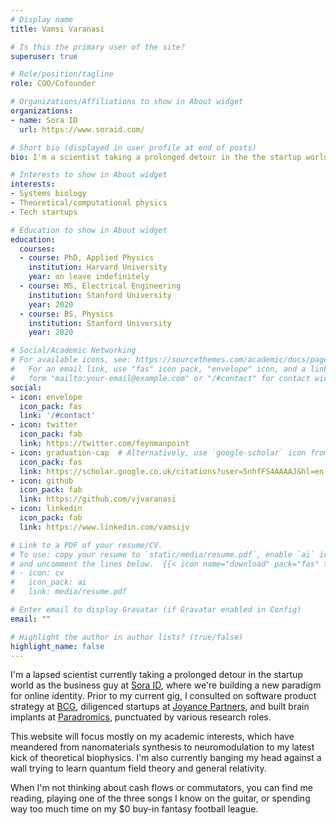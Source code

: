 ```yaml
---
# Display name
title: Vamsi Varanasi

# Is this the primary user of the site?
superuser: true

# Role/position/tagline
role: COO/Cofounder 

# Organizations/Affiliations to show in About widget
organizations:
- name: Sora ID
  url: https://www.soraid.com/

# Short bio (displayed in user profile at end of posts)
bio: I'm a scientist taking a prolonged detour in the the startup world.

# Interests to show in About widget
interests:
- Systems biology
- Theoretical/computational physics
- Tech startups

# Education to show in About widget
education:
  courses:
  - course: PhD, Applied Physics
    institution: Harvard University
    year: on leave indefinitely
  - course: MS, Electrical Engineering
    institution: Stanford University
    year: 2020
  - course: BS, Physics
    institution: Stanford University
    year: 2020

# Social/Academic Networking
# For available icons, see: https://sourcethemes.com/academic/docs/page-builder/#icons
#   For an email link, use "fas" icon pack, "envelope" icon, and a link in the
#   form "mailto:your-email@example.com" or "/#contact" for contact widget.
social:
- icon: envelope
  icon_pack: fas
  link: '/#contact'
- icon: twitter
  icon_pack: fab
  link: https://twitter.com/feynmanpoint
- icon: graduation-cap  # Alternatively, use `google-scholar` icon from `ai` icon pack
  icon_pack: fas
  link: https://scholar.google.co.uk/citations?user=5nhfFS4AAAAJ&hl=en
- icon: github
  icon_pack: fab
  link: https://github.com/vjvaranasi
- icon: linkedin
  icon_pack: fab
  link: https://www.linkedin.com/vamsijv

# Link to a PDF of your resume/CV.
# To use: copy your resume to `static/media/resume.pdf`, enable `ai` icons in `params.toml`, 
# and uncomment the lines below.  {{< icon name="download" pack="fas" >}} Download my {{< staticref "media/demo_resume.pdf" "newtab" >}}resumé{{< /staticref >}}.
# - icon: cv
#   icon_pack: ai
#   link: media/resume.pdf

# Enter email to display Gravatar (if Gravatar enabled in Config)
email: ""

# Highlight the author in author lists? (true/false)
highlight_name: false
---
```



I'm a lapsed scientist currently taking a prolonged detour in the startup world as the business guy at [Sora ID](https://soraid.com/), where we're building a new paradigm for online identity. Prior to my current gig, I consulted on software product strategy at [BCG](https://www.bcg.com/), diligenced startups at [Joyance Partners](https://www.joyancepartners.com/), and built brain implants at [Paradromics](https://paradromics.com/), punctuated by various research roles.

This website will focus mostly on my academic interests, which have meandered from nanomaterials synthesis to neuromodulation to my latest kick of theoretical biophysics. I'm also currently banging my head against a wall trying to learn quantum field theory and general relativity.

When I'm not thinking about cash flows or commutators, you can find me reading, playing one of the three songs I know on the guitar, or spending way too much time on my $0 buy-in fantasy football league.

